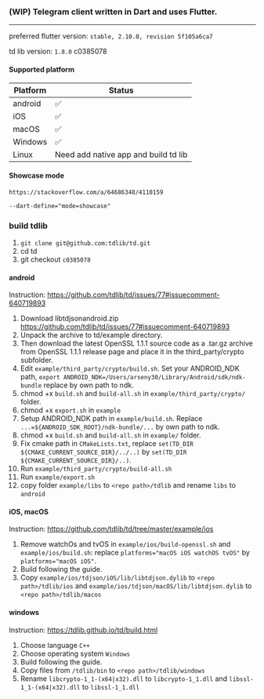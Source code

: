 
### (WIP) Telegram client written in Dart and uses Flutter.
---

preferred flutter version: `stable, 2.10.0, revision 5f105a6ca7`

td lib version: `1.8.0` c0385078

#### Supported platform
|Platform| Status|
|-|-|
|android|✅|
|iOS|✅|
|macOS|✅|
|Windows|✅|
|Linux|Need add native app and build td lib|

#### Showcase mode
`https://stackoverflow.com/a/64686348/4110159`

`--dart-define="mode=showcase"`

### build tdlib

1. `git clone git@github.com:tdlib/td.git`
2. cd td
3. git checkout `c0385078`

#### android
Instruction: https://github.com/tdlib/td/issues/77#issuecomment-640719893
1. Download libtdjsonandroid.zip https://github.com/tdlib/td/issues/77#issuecomment-640719893
2. Unpack the archive to td/example directory.
3. Then download the latest OpenSSL 1.1.1 source code as a .tar.gz archive from OpenSSL 1.1.1 release page and place it in the third_party/crypto subfolder.
4. Edit `example/third_party/crypto/build.sh`. Set your ANDROID_NDK path, `export ANDROID_NDK=/Users/arseny30/Library/Android/sdk/ndk-bundle` replace by own path to ndk.
5. chmod +x `build.sh` and `build-all.sh` in `example/third_party/crypto/` folder.
6. chmod +x `export.sh` in `example`
7. Setup ANDROID_NDK path in `example/build.sh`. Replace `...=${ANDROID_SDK_ROOT}/ndk-bundle/...` by own path to ndk.
8. chmod +x `build.sh` and `build-all.sh` in `example/` folder.
9. Fix cmake path in `CMakeLists.txt`, replace `set(TD_DIR ${CMAKE_CURRENT_SOURCE_DIR}/../..)` by `set(TD_DIR ${CMAKE_CURRENT_SOURCE_DIR}/..)`.
10. Run `example/third_party/crypto/build-all.sh`
11. Run `example/export.sh`
12. copy folder `example/libs` to `<repo path>/tdlib` and rename `libs` to `android`

#### iOS, macOS
Instruction: https://github.com/tdlib/td/tree/master/example/ios

1. Remove watchOs and tvOS in `example/ios/build-openssl.sh` and `example/ios/build.sh`: replace `platforms="macOS iOS watchOS tvOS"` by `platforms="macOS iOS"`.
2. Build following the guide.
3. Copy `example/ios/tdjson/iOS/lib/libtdjson.dylib` to `<repo path>/tdlib/ios` and `example/ios/tdjson/macOS/lib/libtdjson.dylib` to `<repo path>/tdlib/macos`

#### windows
Instruction: https://tdlib.github.io/td/build.html

1. Choose language `C++`
2. Choose operating system `Windows`
3. Build following the guide.
4. Copy files from `/tdlib/bin` to `<repo path>/tdlib/windows`
5. Rename `libcrypto-1_1-(x64|x32).dll` to `libcrypto-1_1.dll` and `libssl-1_1-(x64|x32).dll` to `libssl-1_1.dll`
